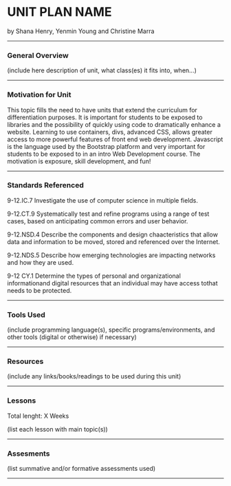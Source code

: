 # UNIT PLAN NAME
by Shana Henry, Yenmin Young and Christine Marra

-----

### General Overview
(include here description of unit, what class(es) it fits into, when...)

---

### Motivation for Unit

This topic fills the need to have units that extend the curriculum for differentiation purposes.  It is important for students to be exposed to libraries and the possibility of quickly using code to dramatically enhance a website. Learning to use containers, divs, advanced CSS, allows greater access to more powerful features of front end web development.  Javascript is the language used by the Bootstrap platform and very important for students to be exposed to in an intro Web Development course.  The motivation is exposure, skill development, and fun!

---

### Standards Referenced
9-12.IC.7 Investigate the use of computer science in multiple fields.

9-12.CT.9 Systematically test and refine programs using a range of test cases, based on anticipating common errors and user behavior.

9-12.NSD.4 Describe the components and design chaacteristics that allow data and information to be moved, stored and referenced over the Internet.

9-12.NDS.5 Describe how emerging technologies are impacting networks and how they are used.

9-12 CY.1 Determine the types of personal and organizational informationand digital resources that an individual may have access tothat needs to be protected.


 ---

### Tools Used
(include programming language(s), specific programs/environments, and other tools (digital or otherwise) if necessary)

---

### Resources
(include any links/books/readings to be used during this unit)

---

### Lessons
Total lenght: X Weeks

(list each lesson with main topic(s))

---

### Assesments
(list summative and/or formative assessments used)

---

